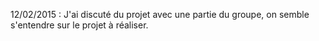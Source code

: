 12/02/2015 : J'ai discuté du projet avec une partie du groupe, on semble s'entendre sur le projet à réaliser.
